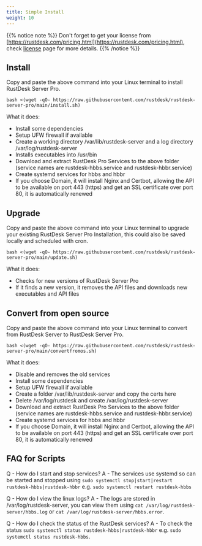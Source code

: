 ```yaml
---
title: Simple Install
weight: 10
---
```


{{% notice note %}}
Don't forget to get your license from [https://rustdesk.com/pricing.html](https://rustdesk.com/pricing.html), check [license](/docs/en/self-host/pro/license) page for more details.
{{% /notice %}}

## Install

Copy and paste the above command into your Linux terminal to install RustDesk Server Pro.

`bash <(wget -qO- https://raw.githubusercontent.com/rustdesk/rustdesk-server-pro/main/install.sh)`

What it does:

- Install some dependencies
- Setup UFW firewall if available
- Create a working directory /var/lib/rustdesk-server and a log directory /var/log/rustdesk-server
- Installs executables into /usr/bin
- Download and extract RustDesk Pro Services to the above folder (service names are rustdesk-hbbs.service and rustdesk-hbbr.service)
- Create systemd services for hbbs and hbbr
- If you choose Domain, it will install Nginx and Certbot, allowing the API to be available on port 443 (https) and get an SSL certificate over port 80, it is automatically renewed

## Upgrade

Copy and paste the above command into your Linux terminal to upgrade your existing RustDesk Server Pro Installation, this could also be saved locally and scheduled with cron.

`bash <(wget -qO- https://raw.githubusercontent.com/rustdesk/rustdesk-server-pro/main/update.sh)`

What it does:

- Checks for new versions of RustDesk Server Pro
- If it finds a new version, it removes the API files and downloads new executables and API files

## Convert from open source

Copy and paste the above command into your Linux terminal to convert from RustDesk Server to RustDesk Server Pro.

`bash <(wget -qO- https://raw.githubusercontent.com/rustdesk/rustdesk-server-pro/main/convertfromos.sh)`

What it does:

- Disable and removes the old services
- Install some dependencies
- Setup UFW firewall if available
- Create a folder /var/lib/rustdesk-server and copy the certs here
- Delete /var/log/rustdesk and create /var/log/rustdesk-server
- Download and extract RustDesk Pro Services to the above folder (service names are rustdesk-hbbs.service and rustdesk-hbbr.service)
- Create systemd services for hbbs and hbbr
- If you choose Domain, it will install Nginx and Certbot, allowing the API to be available on port 443 (https) and get an SSL certificate over port 80, it is automatically renewed

## FAQ for Scripts

Q - How do I start and stop services?
A - The services use systemd so can be started and stopped using `sudo systemctl stop|start|restart rustdesk-hbbs|rustdesk-hbbr` e.g. `sudo systemctl restart rustdesk-hbbs`

Q - How do I view the linux logs?
A - The logs are stored in /var/log/rustdesk-server, you can view them using `cat /var/log/rustdesk-server/hbbs.log` or `cat /var/log/rustdesk-server/hbbs.error`.

Q - How do I check the status of the RustDesk services?
A - To check the status `sudo systemctl status rustdesk-hbbs|rustdesk-hbbr` e.g. `sudo systemctl status rustdesk-hbbs`.
